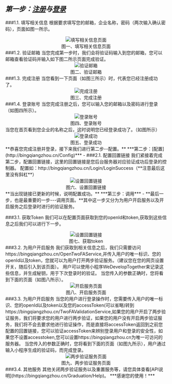 ***第一步：[注册](https://bingqiangzhou.cn/Register/Step1)与[登录](https://bingqiangzhou.cn/Login/Login)***
- 
###1.1. 填写相关信息
根据要求填写您的邮箱，企业名称，密码（两次输入确认密码），页面如图一所示。

<div align=center>
<img src="./picture01.png"  alt="填写相关信息页面" />
</div>
<div align=center>图一、填写相关信息页面</div>
###1.2. 验证邮箱
当您完成第一步时，我们会将验证码输入到您的邮箱，您可以邮箱查看验证码并输入如下图二所示页面完成验证。
<div align=center>
<img src="./picture02.png"  alt="验证邮箱" />
</div>
<div align=center>图二、验证邮箱</div>
###1.3. 完成注册
当您看到一下页面（如图三所示）时，代表您已经注册成功了。
<div align=center>
<img src="./picture03.png"  alt="完成注册" />
</div>
<div align=center>图三、完成注册</div>
###1.4. 登录账号
当您完成注册之后，您可以输入您的邮箱以及密码进行登录（如图四所示）。
<div align=center>
<img src="./picture04.png"  alt="登录账号" />
</div>
<div align=center>图四、登录账号</div>
当您在首页看到您企业的名称之后，这时说明您已经登录成功了。（如图所示）
<div align=center>
<img src="./picture05.png"  alt="登录成功" />
</div>
<div align=center>图五、登录成功</div>
**恭喜您完成注册并登录，接下来我们进行第二步--配置。**
***第二步：[配置](http://bingqiangzhou.cn/Config)***
- 
###2.1. 配置回置链接
我们紧接着完成第二步，配置回置链接，这里的回置链接是您后台服务器对应验证成功后登录的控制器。
配置如：http://bingqiangzhou.cn/Login/LoginSuccess（**注意最后这里没有斜杠**）
<div align=center>
<img src="./picture06.png"  alt="设置回置链接" />
</div>
<div align=center>图六、设置回置链接</div>
**当出现链接已更新的时候，说明配置成功。**
***第三步：调用***
- 
**最后一步，也是最重要的一步---调用页面。**其中这一步又分为为用户开启服务以及开启服务之后登录时进行的验证服务。

###3.1. 获取Token
我们可以在配置页面获取到您的openId和token,获取到这些信息之后我们可以进行下一步。
<div align=center>
<img src="./picture07.png"  alt="设置回置链接" />
</div>
<div align=center>图七、获取token</div>
###3.2. 为用户开启服务
我们获取到相关信息之后，我们只需要访问https://bingqiangzhou.cn/OpenTwoFAService,并传入用户的唯一标识、您的openId以及token，您就可以为用户打开两步验证服务。（建议您在您的网页设置开关，随后引入到该页面）。
用户可以使用小程序WeDevelopTogether来记录这些信息，并生成秘钥，用于下次登录时的验证。
当您传入的参数正确时，您将看到下面的页面（如图八所示）。
<div align=center>
<img src="./picture08.png"  alt="开启服务页面" />
</div>
<div align=center>图八、开启服务页面</div>
###3.3. 为用户开启服务
当您的用户进行登录操作时，您需要传入用户的唯一标识、您的openId以及token以及您的accessToken(可以省略)转到https://bingqiangzhou.cn/TwoFAValidationService,如果您的用户开启了两步验证服务，我们将要求您的用户进行两步验证，如果您的用户没有开启两步验证服务，我们将不会去要求他进行验证操作，而是直接将accessToken返回到之前您配置的回置链接，您可以验证accessToken来辨别登录用户和登录的安全性，如果您不设置accesstoken,您可以设置https://bingqiangzhou.cn为唯一可访问的服务器。
当您传入的参数正确时，您将看到下面的页面（如图九所示），用户通过输入小程序生成的验证码，而完成登录。
<div align=center>
<img src="./picture09.png"  alt="两步验证服务页面" />
</div>
<div align=center>图九、两步验证服务页面</div>
###3.4. 其他服务
其他关闭两步验证服务以及重置服务等，请您具体查看[API说明](https://bingqiangzhou.cn/Graduation/Help)。
***感谢您的使用！***



